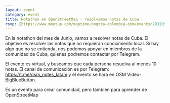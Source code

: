 ```yaml
---
layout: event
category: event
title: Notathon en OpenStreetMap - resolvamos notas de Cuba
rsvp: [https://www.meetup.com/maptime-bogota-colombia-osm/events/283295807](https://www.meetup.com/maptime-bogota-colombia-osm/events/286232973/)
---
```


En la notathon del mes de Junio, vamos a resolver notas de Cuba. El objetivo es resolver las notas que no requieran conocimiento local. Si hay algo que no se entienda, nos podemos apoyar en miembros de la comunidad de Cuba, quienes podremos contactar por Telegram.

El evento es virtual, y buscamos que cada persona resuelva al menos 10 notas. El canal de comunicación es por Telegram: https://t.me/osm_notes_latam y el evento se hará en OSM Video-BigBlueButton.

Es un evento para crear comunidad, pero también para aprender de OpenStreetMap
